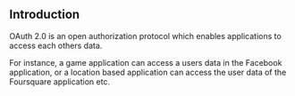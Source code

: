 
## Introduction

OAuth 2.0 is an open authorization protocol which enables applications to access each others data.

For instance, a game application can access a users data in the Facebook application, or a location based application can access the user data of the Foursquare application etc. 
